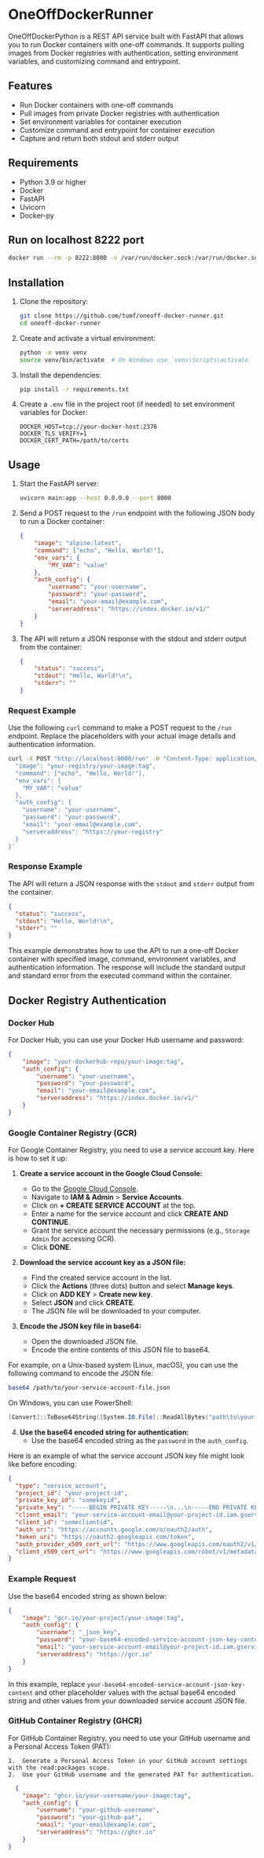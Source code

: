 # OneOffDockerRunner

OneOffDockerPython is a REST API service built with FastAPI that allows you to run Docker containers with one-off commands. It supports pulling images from Docker registries with authentication, setting environment variables, and customizing command and entrypoint.

## Features

- Run Docker containers with one-off commands
- Pull images from private Docker registries with authentication
- Set environment variables for container execution
- Customize command and entrypoint for container execution
- Capture and return both stdout and stderr output

## Requirements

- Python 3.9 or higher
- Docker
- FastAPI
- Uvicorn
- Docker-py

## Run on localhost 8222 port

```bash
docker run --rm -p 8222:8000 -v /var/run/docker.sock:/var/run/docker.sock ghcr.io/tumf/oneoff-docker-runner
```

## Installation

1. Clone the repository:

    ```bash
    git clone https://github.com/tumf/oneoff-docker-runner.git
    cd oneoff-docker-runner
    ```

2. Create and activate a virtual environment:

    ```bash
    python -m venv venv
    source venv/bin/activate  # On Windows use `venv\Scripts\activate`
    ```

3. Install the dependencies:

    ```bash
    pip install -r requirements.txt
    ```

4. Create a `.env` file in the project root (if needed) to set environment variables for Docker:

    ```env
    DOCKER_HOST=tcp://your-docker-host:2376
    DOCKER_TLS_VERIFY=1
    DOCKER_CERT_PATH=/path/to/certs
    ```

## Usage

1. Start the FastAPI server:

    ```bash
    uvicorn main:app --host 0.0.0.0 --port 8000
    ```

2. Send a POST request to the `/run` endpoint with the following JSON body to run a Docker container:

    ```json
    {
        "image": "alpine:latest",
        "command": ["echo", "Hello, World!"],
        "env_vars": {
            "MY_VAR": "value"
        },
        "auth_config": {
            "username": "your-username",
            "password": "your-password",
            "email": "your-email@example.com",
            "serveraddress": "https://index.docker.io/v1/"
        }
    }
    ```

3. The API will return a JSON response with the stdout and stderr output from the container:

    ```json
    {
        "status": "success",
        "stdout": "Hello, World!\n",
        "stderr": ""
    }
    ```

### Request Example

Use the following `curl` command to make a POST request to the `/run` endpoint. Replace the placeholders with your actual image details and authentication information.

```bash
curl -X POST "http://localhost:8000/run" -H "Content-Type: application/json" -d '{
  "image": "your-registry/your-image:tag",
  "command": ["echo", "Hello, World!"],
  "env_vars": {
    "MY_VAR": "value"
  },
  "auth_config": {
    "username": "your-username",
    "password": "your-password",
    "email": "your-email@example.com",
    "serveraddress": "https://your-registry"
  }
}'
```

### Response Example

The API will return a JSON response with the `stdout` and `stderr` output from the container:

```json
{
  "status": "success",
  "stdout": "Hello, World!\n",
  "stderr": ""
}
```

This example demonstrates how to use the API to run a one-off Docker container with specified image, command, environment variables, and authentication information. The response will include the standard output and standard error from the executed command within the container.

## Docker Registry Authentication

### Docker Hub

For Docker Hub, you can use your Docker Hub username and password:

```json
{
    "image": "your-dockerhub-repo/your-image:tag",
    "auth_config": {
        "username": "your-username",
        "password": "your-password",
        "email": "your-email@example.com",
        "serveraddress": "https://index.docker.io/v1/"
    }
}
```

### Google Container Registry (GCR)

For Google Container Registry, you need to use a service account key. Here is how to set it up:

1. **Create a service account in the Google Cloud Console:**
   - Go to the [Google Cloud Console](https://console.cloud.google.com/).
   - Navigate to **IAM & Admin** > **Service Accounts**.
   - Click on **+ CREATE SERVICE ACCOUNT** at the top.
   - Enter a name for the service account and click **CREATE AND CONTINUE**.
   - Grant the service account the necessary permissions (e.g., `Storage Admin` for accessing GCR).
   - Click **DONE**.

2. **Download the service account key as a JSON file:**
   - Find the created service account in the list.
   - Click the **Actions** (three dots) button and select **Manage keys**.
   - Click on **ADD KEY** > **Create new key**.
   - Select **JSON** and click **CREATE**.
   - The JSON file will be downloaded to your computer.

3. **Encode the JSON key file in base64:**
   - Open the downloaded JSON file.
   - Encode the entire contents of this JSON file to base64.

For example, on a Unix-based system (Linux, macOS), you can use the following command to encode the JSON file:

```bash
base64 /path/to/your-service-account-file.json
```

On Windows, you can use PowerShell:

```powershell
[Convert]::ToBase64String([System.IO.File]::ReadAllBytes("path\to\your-service-account-file.json"))
```

4. **Use the base64 encoded string for authentication:**
   - Use the base64 encoded string as the `password` in the `auth_config`.

Here is an example of what the service account JSON key file might look like before encoding:

```json
{
  "type": "service_account",
  "project_id": "your-project-id",
  "private_key_id": "somekeyid",
  "private_key": "-----BEGIN PRIVATE KEY-----\n...\n-----END PRIVATE KEY-----\n",
  "client_email": "your-service-account-email@your-project-id.iam.gserviceaccount.com",
  "client_id": "someclientid",
  "auth_uri": "https://accounts.google.com/o/oauth2/auth",
  "token_uri": "https://oauth2.googleapis.com/token",
  "auth_provider_x509_cert_url": "https://www.googleapis.com/oauth2/v1/certs",
  "client_x509_cert_url": "https://www.googleapis.com/robot/v1/metadata/x509/your-service-account-email%40your-project-id.iam.gserviceaccount.com"
}
```

### Example Request

Use the base64 encoded string as shown below:

```json
{
    "image": "gcr.io/your-project/your-image:tag",
    "auth_config": {
        "username": "_json_key",
        "password": "your-base64-encoded-service-account-json-key-content",
        "email": "your-service-account-email@your-project-id.iam.gserviceaccount.com",
        "serveraddress": "https://gcr.io"
    }
}
```

In this example, replace `your-base64-encoded-service-account-json-key-content` and other placeholder values with the actual base64 encoded string and other values from your downloaded service account JSON file.


### GitHub Container Registry (GHCR)

For GitHub Container Registry, you need to use your GitHub username and a Personal Access Token (PAT):

	1.	Generate a Personal Access Token in your GitHub account settings with the read:packages scope.
	2.	Use your GitHub username and the generated PAT for authentication.

```json
  {
    "image": "ghcr.io/your-username/your-image:tag",
    "auth_config": {
        "username": "your-github-username",
        "password": "your-github-pat",
        "email": "your-email@example.com",
        "serveraddress": "https://ghcr.io"
    }
}
```